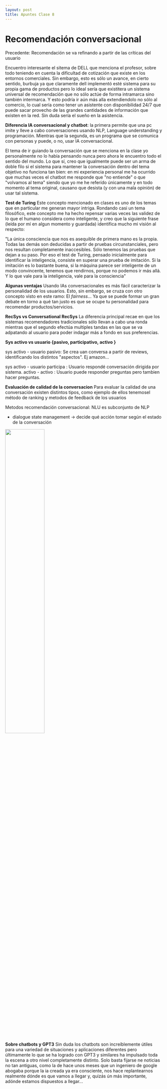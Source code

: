 ```yaml
---
layout: post
title: Apuntes Clase 8
---
```


# Recomendación conversacional


Precedente: Recomendación se va refinando a partir de las críticas del usuario

Encuentro interesante el sitema de DELL que menciona el profesor, sobre todo teniendo en cuenta la dificultad de cotización que existe en los entornos comerciales. Sin embargo, esto es sólo un avance, en cierto sentido, burbuja ya que claramente dell implementó esté sistema para su propia gama de productos pero lo ideal sería que existitera un sistema universal de recomendación que no sólo actúe de forma intramarca sino también intermarca. Y esto podría ir aún más alla extendiendolo no sólo al comercio, lo cual sería como tener un asistente con disponibilidad 24/7 que puede sacar provecho de las grandes cantidades de información que existen en la red. Sin duda sería el sueño en la asistencia.

**Diferencia IA conversacional y chatbot**: la primera permite que una pc imite y lleve a cabo conversaciones usando NLP, Language understanding y programación. Mientras que la segunda, es un programa que se comunica con personas y puede, o no, usar IA conversacional.


El tema de ir guiando la conversación que se menciona en la clase yo personalmente no lo había pensando nunca pero ahora le encuentro todo el sentido del mundo. Lo que sí, creo que igualmente puede ser un arma de doble filo si el sistema para mantener la conversación dentro del tema objetivo no funciona tan bien: en mi experiencia personal me ha ocurrido que muchas veces el chatbot me responde que "no entiende" o que "volvamos al tema" siendo que yo me he referído únicamente y en todo momento al tema original, causano que desista (y con una mala opinión) de usar tal sistema.

**Test de Turing**
Este concepto mencionado en clases es uno de los temas que en particular me generan mayor intriga. Rondando casi un tema filosófico, este concepto me ha hecho repensar varias veces las validez de lo que el humano considera como inteligente, y creo que la siguiente frase (leída por mí en algun momento y guardada) identifica mucho mi visión al respecto:

"La única consciencia que nos es asequible de primera mano es la propia. Todas las demás son deducidas a partir de pruebas circunstanciales, pero nos resultan completamente inaccesibles. Sólo tenemos las pruebas que dejan a su paso. Por eso el test de Turing, pensado inicialmente para identificar la inteligencia, consiste en superar una prueba de imitación. Si la imitación es lo bastante buena, si la máquina parece ser inteligente de un modo convincente, tenemos que rendirnos, porque no podemos ir más allá. Y lo que vale para la inteligencia, vale para la consciencia"

**Algunas ventajas**
Usando IAs conversacionales es más fácil caracterizar la personalidad de los usuarios. Esto, sin embargo, se cruza con otro concepto visto en este ramo: El *fairness*... Ya que se puede formar un gran debate en torno a qué tan justo es que se ocupe tu personalidad para recomendar productos/servicios. 

**RecSys vs Conversational RecSys**
La diferencia principal recae en que los sistemas recomendadores tradicionales sólo llevan a cabo una ronda mientras que el segundo efectúa multiples tandas en las que se va adpatando al usuario para poder indagar más a fondo en sus preferencias.

**Sys activo vs usuario {pasivo, participativo, activo }**

sys activo - usuario pasivo: Se crea uan conversa a partir de reviews, identificando los distintos "aspectos". Ej amazon...

sys activo - usuario participa : Usuario respondé conversación dirigida por sistema.
activo - activo : Usuario puede responder preguntas pero tambien hacer preguntas.


**Evaluación de calidad de la conversacion**
Para evaluar la calidad de una conversación existen distintos tipos, como ejemplo de ellos tenemosel método de ranking y metodos de feedback de los usuarios 

Metodos recomendación conversacional: NLU es subconjunto de NLP
- dialogue state management -> decide qué acción tomar según el estado de la conversación
<img src="https://user-images.githubusercontent.com/63074428/208338645-95773e24-7999-4bac-aa3a-a03dd2477e31.PNG" width=50% />


**Sobre chatbots y GPT3**
Sin duda los chatbots son increíblemente útiles para una variedad de situaciones y aplicaciones diferentes pero últimamente lo que se ha logrado con GPT3 y similares ha impulsado toda la escena a otro nivel completamente distinto. Solo basta fijarse ne noticias no tan antiguas, como la de hace unos meses que un ingeniero de google abogaba porque la ia creada ya era consciente, nos hace replantearnos realmente dónde es que vamos a llegar y, quizás ún más importante, adónde estamos dispuestos a llegar...
